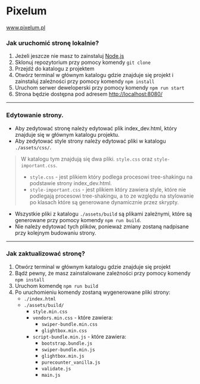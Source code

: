 # Pixelum

www.pixelum.pl


### Jak uruchomić stronę lokalnie?

1. Jeżeli jeszcze nie masz to zainstaluj [Node.js](https://nodejs.org/en/)
2. Sklonuj repozytorium przy pomocy komendy `git clone`
3. Przejdź do katalogu z projektem
4. Otwórz terminal w głównym katalogu gdzie znajduje się projekt i zainstaluj zależności przy pomocy komendy `npm install`
5. Uruchom serwer deweloperski przy pomocy komendy `npm run start`
6. Strona będzie dostępna pod adresem [http://localhost:8080/](http://localhost:8080/)

---

### Edytowanie strony.
- Aby zedytować stronę należy edytować plik index_dev.html, który znajduje się w głównym katalogu projektu.
- Aby zedytować style strony należy edytować pliki w katalogu `./assets/css/`.

> W katalogu tym znajdują się dwa pliki. `style.css` oraz `style-important.css`.
> - `style.css` - jest plikiem który podlega procesowi tree-shakingu na podstawie strony index_dev.html.
> - `style-important.css` - jest plikiem który zawiera style, które nie podlegają procesowi tree-shakingu, a to ze względu na stylowanie po klasach które są generowane dynamicznie przez skrypty.

- Wszystkie pliki z katalogu `./assets/build` są plikami zależnymi, które są generowane przy pomocy komendy `npm run build`.
- Nie należy edytować tych plików, ponieważ zmiany zostaną nadpisane przy kolejnym budowaniu strony.

---

### Jak zaktualizować stronę?

1. Otwórz terminal w głównym katalogu gdzie znajduje się projekt
2. Bądź pewny, że masz zainstalowane zależności przy pomocy komendy `npm install`
3. Uruchom komendę `npm run build`
4. Po uruchomieniu komendy zostaną wygenerowane pliki strony:
    - `./index.html`
    - `./assets/build/`
        - `style.min.css`
        - `vendors.min.css` - które zawiera:
            - `swiper-bundle.min.css`
            - `glightbox.min.css`
        - `script-bundle.min.js` - które zawiera:
            - `bootstrap.bundle.js`
            - `swiper-bundle.min.js`
            - `glightbox.min.js`
            - `purecounter_vanilla.js`
            - `validate.js`
            - `main.js`

